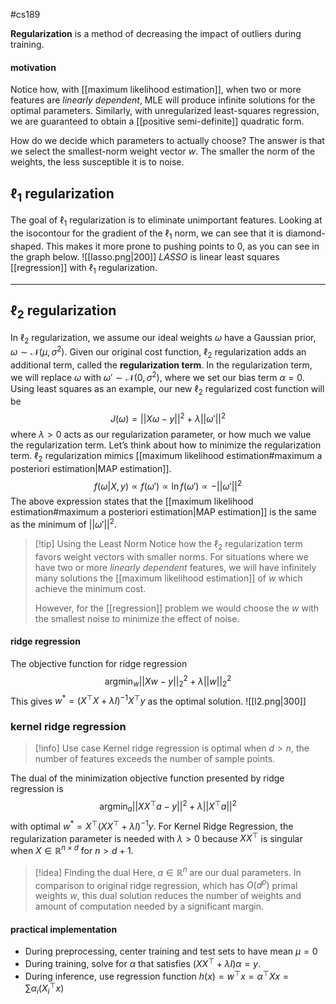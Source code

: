 #cs189

**Regularization** is a method of decreasing the impact of outliers during training.
#### motivation
Notice how, with [[maximum likelihood estimation]], when two or more features are *linearly dependent*, MLE will produce infinite solutions for the optimal parameters. Similarly, with unregularized least-squares regression, we are guaranteed to obtain a [[positive semi-definite]] quadratic form.

How do we decide which parameters to actually choose? The answer is that we select the smallest-norm weight vector $w$. The smaller the norm of the weights, the less susceptible it is to noise.

## $\ell_1$ regularization
The goal of $\ell_1$ regularization is to eliminate unimportant features. Looking at the isocontour for the gradient of the $\ell_1$ norm, we can see that it is diamond-shaped. This makes it more prone to pushing points to $0$, as you can see in the graph below.
![[lasso.png|200]]
*LASSO* is linear least squares [[regression]] with $\ell_1$ regularization. 

---
## $\ell_2$ regularization

In $\ell_2$ regularization, we assume our ideal weights $\omega$ have a Gaussian prior, $\omega \sim \mathcal{N}(\mu, \sigma^2)$. Given our original cost function, $\ell_2$ regularization adds an additional term, called the **regularization term**. In the regularization term, we will replace $\omega$ with $\omega' \sim \mathcal{N}(0, \sigma^2)$, where we set our bias term $\alpha = 0$. Using least squares as an example, our new $\ell_2$ regularized cost function will be
$$ J(\omega) = ||X\omega - y||^2 + \lambda||\omega '||^2 $$
where $\lambda > 0$ acts as our regularization parameter, or how much we value the regularization term. Let’s think about how to minimize the regularization term. $\ell_2$ regularization mimics [[maximum likelihood estimation#maximum a posteriori estimation|MAP estimation]].
$$ f(\omega|X, y) \propto f(\omega') \propto \ln f(\omega') \propto-||\omega'||^2 $$
The above expression states that the [[maximum likelihood estimation#maximum a posteriori estimation|MAP estimation]] is the same as the minimum of $||\omega'||^2$.
>[!tip] Using the Least Norm
>Notice how the $\ell_2$ regularization term favors weight vectors with smaller norms. For situations where we have two or more *linearly dependent* features, we will have infinitely many solutions the [[maximum likelihood estimation]] of $w$ which achieve the minimum cost.
>
>However, for the [[regression]] problem we would choose the $w$ with the smallest noise to minimize the effect of noise.

#### ridge regression
The objective function for ridge regression
$$ \mathrm{argmin}_{w} ||Xw - y||_2^2 + \lambda||w||_2^2 $$
This gives $w^* = (X^{\top}X + \lambda I)^{-1} X^{\top}y$ as the optimal solution.
![[l2.png|300]]

### kernel ridge regression
> [!info] Use case
> Kernel ridge regression is optimal when $d > n$, the number of features exceeds the number of sample points.

The dual of the minimization objective function presented by ridge regression is
$$ \mathrm{argmin}_{a} ||XX^{\top}a - y||^2 + \lambda||X^{\top}a||^2 $$
with optimal $w^* = X^{\top} (XX^{\top} + \lambda I)^{-1}y$. For Kernel Ridge Regression, the regularization parameter is needed with $\lambda > 0$ because $XX^\top$ is singular when $X \in \mathbb{R}^{n \times d}$ for $n > d+1$.
> [!idea] Finding the dual
> Here, $a \in \mathbb{R}^n$ are our dual parameters. In comparison to original ridge regression, which has $O(d^p)$ primal weights $w$, this dual solution reduces the number of weights and amount of computation needed by a significant margin.

#### practical implementation
-   During preprocessing, center training and test sets to have mean $\mu = 0$
-   During training, solve for $\alpha$ that satisfies $(XX^{\top} + \lambda I) \alpha = y$.
-   During inference, use regression function $h(x)= w^{\top}x = \alpha^{\top}Xx = \sum \alpha_i (X_i^{\top}x)$